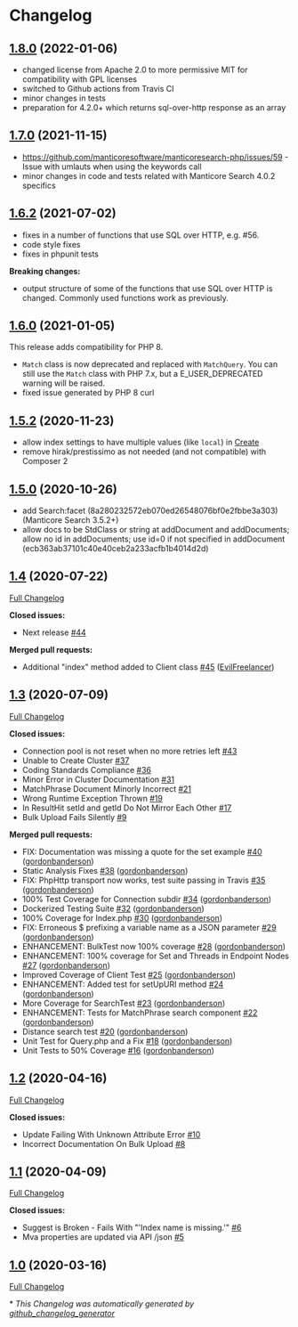 # Changelog

## [1.8.0](https://github.com/manticoresoftware/manticoresearch-php/releases/tag/1.8.0) (2022-01-06)
* changed license from Apache 2.0 to more permissive MIT for compatibility with GPL licenses
* switched to Github actions from Travis CI
* minor changes in tests
* preparation for 4.2.0+ which returns sql-over-http response as an array

## [1.7.0](https://github.com/manticoresoftware/manticoresearch-php/releases/tag/1.7.0) (2021-11-15)
* https://github.com/manticoresoftware/manticoresearch-php/issues/59 - Issue with umlauts when using the keywords call
* minor changes in code and tests related with Manticore Search 4.0.2 specifics

## [1.6.2](https://github.com/manticoresoftware/manticoresearch-php/releases/tag/1.6.2) (2021-07-02)
* fixes in a number of functions that use SQL over HTTP, e.g. #56.
* code style fixes
* fixes in phpunit tests

**Breaking changes:**
* output structure of some of the functions that use SQL over HTTP is changed. Commonly used functions work as previously.


## [1.6.0](https://github.com/manticoresoftware/manticoresearch-php/releases/tag/1.6.0) (2021-01-05)
This release adds compatibility for PHP 8.
* `Match` class is now deprecated and replaced with `MatchQuery`. You can still use the `Match` class with PHP 7.x, but a E_USER_DEPRECATED warning will be raised.
*  fixed issue generated by PHP 8 curl 

## [1.5.2](https://github.com/manticoresoftware/manticoresearch-php/releases/tag/1.5.2) (2020-11-23)
* allow index settings to have multiple values (like `local`) in [Create](src/Manticoresearch/Endpoints/Indices/Create.php) 
* remove  hirak/prestissimo as not needed (and not compatible) with Composer 2

## [1.5.0](https://github.com/manticoresoftware/manticoresearch-php/releases/tag/1.5.0) (2020-10-26)
* add Search:facet (8a280232572eb070ed26548076bf0e2fbbe3a303) (Manticore Search 3.5.2+)
* allow docs to be StdClass or string at addDocument and addDocuments; allow no id in addDocuments; use id=0 if not specified in addDocument  (ecb363ab37101c40e40ceb2a233acfb1b4014d2d)

## [1.4](https://github.com/manticoresoftware/manticoresearch-php/tree/1.4) (2020-07-22)

[Full Changelog](https://github.com/manticoresoftware/manticoresearch-php/compare/1.3...1.4)

**Closed issues:**

- Next release [\#44](https://github.com/manticoresoftware/manticoresearch-php/issues/44)

**Merged pull requests:**

- Additional "index" method added to Client class [\#45](https://github.com/manticoresoftware/manticoresearch-php/pull/45) ([EvilFreelancer](https://github.com/EvilFreelancer))

## [1.3](https://github.com/manticoresoftware/manticoresearch-php/tree/1.3) (2020-07-09)

[Full Changelog](https://github.com/manticoresoftware/manticoresearch-php/compare/1.2...1.3)

**Closed issues:**

- Connection pool is not reset when no more retries left [\#43](https://github.com/manticoresoftware/manticoresearch-php/issues/43)
- Unable to Create Cluster [\#37](https://github.com/manticoresoftware/manticoresearch-php/issues/37)
- Coding Standards Compliance [\#36](https://github.com/manticoresoftware/manticoresearch-php/issues/36)
- Minor Error in Cluster Documentation [\#31](https://github.com/manticoresoftware/manticoresearch-php/issues/31)
- MatchPhrase Document Minorly Incorrect [\#21](https://github.com/manticoresoftware/manticoresearch-php/issues/21)
- Wrong Runtime Exception Thrown [\#19](https://github.com/manticoresoftware/manticoresearch-php/issues/19)
- In ResultHit setId and getId Do Not Mirror Each Other [\#17](https://github.com/manticoresoftware/manticoresearch-php/issues/17)
- Bulk Upload Fails Silently [\#9](https://github.com/manticoresoftware/manticoresearch-php/issues/9)

**Merged pull requests:**

- FIX: Documentation was missing a quote for the set example [\#40](https://github.com/manticoresoftware/manticoresearch-php/pull/40) ([gordonbanderson](https://github.com/gordonbanderson))
- Static Analysis Fixes [\#38](https://github.com/manticoresoftware/manticoresearch-php/pull/38) ([gordonbanderson](https://github.com/gordonbanderson))
- FIX: PhpHttp transport now works, test suite passing in Travis [\#35](https://github.com/manticoresoftware/manticoresearch-php/pull/35) ([gordonbanderson](https://github.com/gordonbanderson))
- 100% Test Coverage for Connection subdir [\#34](https://github.com/manticoresoftware/manticoresearch-php/pull/34) ([gordonbanderson](https://github.com/gordonbanderson))
- Dockerized Testing Suite [\#32](https://github.com/manticoresoftware/manticoresearch-php/pull/32) ([gordonbanderson](https://github.com/gordonbanderson))
- 100% Coverage for Index.php [\#30](https://github.com/manticoresoftware/manticoresearch-php/pull/30) ([gordonbanderson](https://github.com/gordonbanderson))
- FIX: Erroneous $ prefixing a variable name as a JSON parameter [\#29](https://github.com/manticoresoftware/manticoresearch-php/pull/29) ([gordonbanderson](https://github.com/gordonbanderson))
- ENHANCEMENT: BulkTest now 100% coverage [\#28](https://github.com/manticoresoftware/manticoresearch-php/pull/28) ([gordonbanderson](https://github.com/gordonbanderson))
- ENHANCEMENT: 100% coverage for Set and Threads in Endpoint Nodes [\#27](https://github.com/manticoresoftware/manticoresearch-php/pull/27) ([gordonbanderson](https://github.com/gordonbanderson))
- Improved Coverage of Client Test [\#25](https://github.com/manticoresoftware/manticoresearch-php/pull/25) ([gordonbanderson](https://github.com/gordonbanderson))
- ENHANCEMENT: Added test for setUpURI method [\#24](https://github.com/manticoresoftware/manticoresearch-php/pull/24) ([gordonbanderson](https://github.com/gordonbanderson))
- More Coverage for SearchTest [\#23](https://github.com/manticoresoftware/manticoresearch-php/pull/23) ([gordonbanderson](https://github.com/gordonbanderson))
- ENHANCEMENT: Tests for MatchPhrase search component [\#22](https://github.com/manticoresoftware/manticoresearch-php/pull/22) ([gordonbanderson](https://github.com/gordonbanderson))
- Distance search test [\#20](https://github.com/manticoresoftware/manticoresearch-php/pull/20) ([gordonbanderson](https://github.com/gordonbanderson))
- Unit Test for Query.php and a Fix [\#18](https://github.com/manticoresoftware/manticoresearch-php/pull/18) ([gordonbanderson](https://github.com/gordonbanderson))
- Unit Tests to 50% Coverage [\#16](https://github.com/manticoresoftware/manticoresearch-php/pull/16) ([gordonbanderson](https://github.com/gordonbanderson))

## [1.2](https://github.com/manticoresoftware/manticoresearch-php/tree/1.2) (2020-04-16)

[Full Changelog](https://github.com/manticoresoftware/manticoresearch-php/compare/1.1...1.2)

**Closed issues:**

- Update Failing With Unknown Attribute Error [\#10](https://github.com/manticoresoftware/manticoresearch-php/issues/10)
- Incorrect Documentation On Bulk Upload [\#8](https://github.com/manticoresoftware/manticoresearch-php/issues/8)

## [1.1](https://github.com/manticoresoftware/manticoresearch-php/tree/1.1) (2020-04-09)

[Full Changelog](https://github.com/manticoresoftware/manticoresearch-php/compare/1.0...1.1)

**Closed issues:**

- Suggest is Broken - Fails With "'Index name is missing.'" [\#6](https://github.com/manticoresoftware/manticoresearch-php/issues/6)
- Mva properties are updated via API /json [\#5](https://github.com/manticoresoftware/manticoresearch-php/issues/5)

## [1.0](https://github.com/manticoresoftware/manticoresearch-php/tree/1.0) (2020-03-16)

[Full Changelog](https://github.com/manticoresoftware/manticoresearch-php/compare/c156463601c60c7288a5d25e714a5caf5b99dbb6...1.0)



\* *This Changelog was automatically generated by [github_changelog_generator](https://github.com/github-changelog-generator/github-changelog-generator)*
